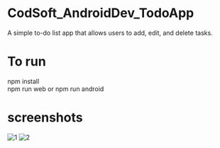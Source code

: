 # CodSoft_AndroidDev_TodoApp
A simple to-do list app that allows users to add, edit, and delete tasks.

# To run
npm install
<br/>
npm run web or npm run android

# screenshots
![1](https://github.com/csabdulgaffar/CodSoft_AndroidDev_TodoApp/assets/96411519/d92657fb-4bd1-49c5-a6d3-4e06af7c6e47)
![2](https://github.com/csabdulgaffar/CodSoft_AndroidDev_TodoApp/assets/96411519/47d9e178-14e7-4555-98ce-2cd01f216864)
